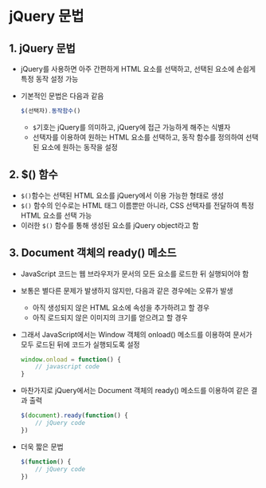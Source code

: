 # jQuery 문법

## 1. jQuery 문법

- jQuery를 사용하면 아주 간편하게 HTML 요소를 선택하고, 선택된 요소에 손쉽게 특정 동작 설정 가능

- 기본적인 문법은 다음과 같음

  ```javascript
  $(선택자).동작함수()
  ```

  - `$`기호는 jQuery를 의미하고, jQuery에 접근 가능하게 해주는 식별자
  - 선택자를 이용하여 원하는 HTML 요소를 선택하고, 동작 함수를 정의하여 선택된 요소에 원하는 동작을 설정

## 2. $() 함수

- `$()`함수는 선택된 HTML 요소를 jQuery에서 이용 가능한 형태로 생성
- `$()` 함수의 인수로는 HTML 태그 이름뿐만 아니라, CSS 선택자를 전달하여 특정 HTML 요소를 선택 가능
- 이러한 `$()` 함수를 통해 생성된 요소를 jQuery object라고 함

## 3. Document 객체의 ready() 메소드

- JavaScript 코드는 웹 브라우저가 문서의 모든 요소를 로드한 뒤 실행되어야 함

- 보통은 별다른 문제가 발생하지 않지만, 다음과 같은 경우에는 오류가 발생

  - 아직 생성되지 않은 HTML 요소에 속성을 추가하려고 할 경우
  - 아직 로드되지 않은 이미지의 크기를 얻으려고 할 경우

- 그래서 JavaScript에서는 Window 객체의 onload() 메소드를 이용하여 문서가 모두 로드된 뒤에 코드가 실행되도록 설정

  ```javascript
  window.onload = function() {
      // javascript code
  }
  ```

- 마찬가지로 jQuery에서는 Document 객체의 ready() 메소드를 이용하여 같은 결과 출력

  ```javascript
  $(document).ready(function() {
      // jQuery code
  })
  ```

- 더욱 짧은 문법

  ```javascript
  $(function() {
      // jQuery code
  })
  ```

  